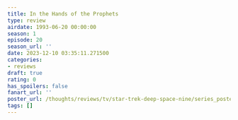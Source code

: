 ```yaml
---
title: In the Hands of the Prophets
type: review
airdate: 1993-06-20 00:00:00
season: 1
episode: 20
season_url: ''
date: 2023-12-10 03:35:11.271500
categories:
- reviews
draft: true
rating: 0
has_spoilers: false
fanart_url: ''
poster_url: /thoughts/reviews/tv/star-trek-deep-space-nine/series_poster.jpg
tags: []
---
```


